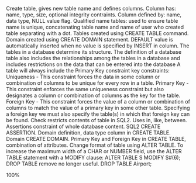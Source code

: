 Create table, gives new table name and defines columns. Column has: name, type, size, optional integrity contraints. Column defined by: name, data type, NULL value flag. 
Qualified name tables: used to ensure table name is unique, concatenating table name and name of user who created table separating with a dot.
Tables created using CREATE TABLE command.
Domain created using CREATE DOMAIN statement.
DEFAULT value is automatically inserted when no value is specified by INSERT in column. 
The tables in a database determine its structure.
The definition of a database table also includes the relationships among the tables in a database and includes restrictions on the data that can be entered into the database
A table will always include the Primary Key constraint
key constraints:
Uniqueness - This constraint forces the data in some column or combination of columns to be unique for every row in a table.
Primary Key - This constraint enforces the same uniqueness constraint but also designates a column or combination of columns as the key for the table.
Foreign Key - This constraint forces the value of a column or combination of columns to match the value of a primary key in some other table.
Specifying a foreign key we must also specify the table(s) in which that foreign key can be found.
Check restricts contents of table in SQL2. Uses in, like, between.
Assertions constraint of whole database content. SQL2 CREATE ASSERTION.
Domain definition, data type column in CREATE TABLE. Domain CREATE DOMAIN.
Primary Key and Foreign Key in CREATE TABLE, combination of attributes.
Change format of table using ALTER TABLE. To increase the maximum width of a CHAR or NUMBER field, use the ALTER TABLE statement with a MODIFY clause: ALTER TABLE S MODIFY S#(6);
DROP TABLE remove no longer useful. DROP TABLE Airport;


100%
